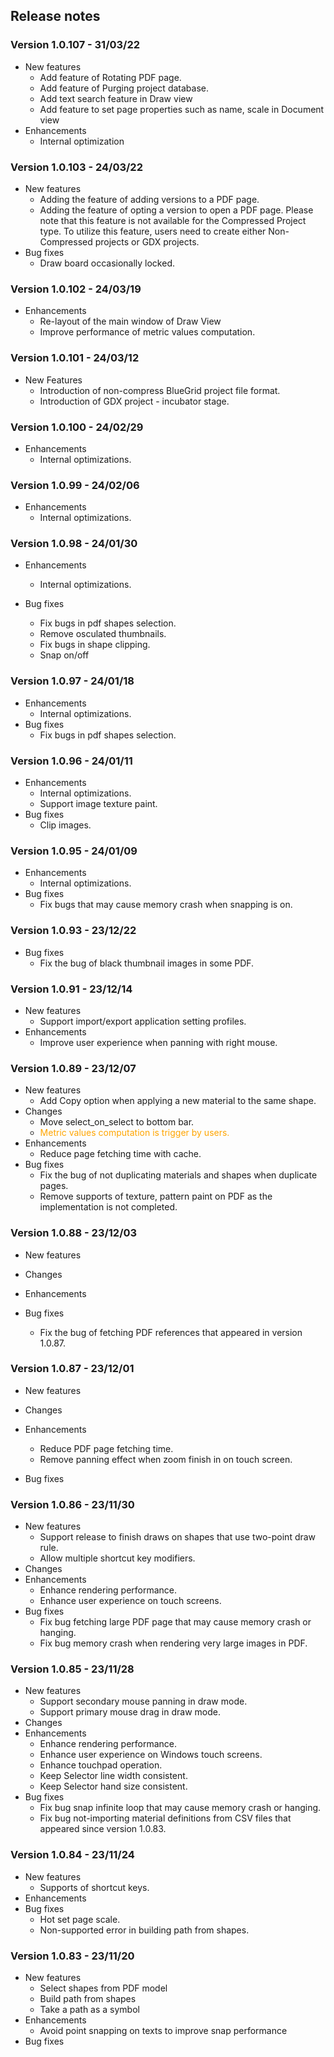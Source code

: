 ## Release notes

### Version 1.0.107 - 31/03/22
- New features
    - Add feature of Rotating PDF page.
    - Add feature of Purging project database.
    - Add text search feature in Draw view
    - Add feature to set page properties such as name, scale in Document view
- Enhancements
    - Internal optimization

### Version 1.0.103 - 24/03/22
- New features
  - Adding the feature of adding versions to a PDF page.
  - Adding the feature of opting a version to open a PDF page.
  Please note that this feature is not available for the Compressed Project type. To utilize this feature, users need to create either Non-Compressed projects or GDX projects.
- Bug fixes
  - Draw board occasionally locked.

### Version 1.0.102 - 24/03/19
- Enhancements
    - Re-layout of the main window of Draw View
    - Improve performance of metric values computation.

### Version 1.0.101 - 24/03/12
- New Features
  - Introduction of non-compress BlueGrid project file format.
  - Introduction of GDX project - incubator stage.

### Version 1.0.100 - 24/02/29
- Enhancements
  - Internal optimizations.

### Version 1.0.99 - 24/02/06
- Enhancements
  - Internal optimizations.


### Version 1.0.98 - 24/01/30
- Enhancements
    - Internal optimizations.

- Bug fixes
    - Fix bugs in pdf shapes selection.
    - Remove osculated thumbnails.
    - Fix bugs in shape clipping.
    - Snap on/off 

### Version 1.0.97 - 24/01/18
- Enhancements
  - Internal optimizations.
- Bug fixes
  - Fix bugs in pdf shapes selection.

### Version 1.0.96 - 24/01/11
- Enhancements
    - Internal optimizations.
    - Support image texture paint.
- Bug fixes
    - Clip images.

### Version 1.0.95 - 24/01/09
- Enhancements
    - Internal optimizations.
- Bug fixes
    - Fix bugs that may cause memory crash when snapping is on.

### Version 1.0.93 - 23/12/22
- Bug fixes
    - Fix the bug of black thumbnail images in some PDF.

### Version 1.0.91 - 23/12/14
- New features
    - Support import/export application setting profiles.
- Enhancements
    - Improve user experience when panning with right mouse.


### Version 1.0.89 - 23/12/07

- New features
    - Add Copy option when applying a new material to the same shape.
- Changes
    - Move select_on_select to bottom bar.
    - <span style="color:orange">Metric values computation is trigger by users.</span>
- Enhancements
    - Reduce page fetching time with cache.
- Bug fixes
    - Fix the bug of not duplicating materials and shapes when duplicate pages.
    - Remove supports of texture, pattern paint on PDF as the implementation is not completed.

### Version 1.0.88 - 23/12/03

- New features

- Changes
- Enhancements
- Bug fixes
    - Fix the bug of fetching PDF references that appeared in version 1.0.87.

### Version 1.0.87 - 23/12/01

- New features

- Changes
- Enhancements
    - Reduce PDF page fetching time.
    - Remove panning effect when zoom finish in on touch screen.
- Bug fixes


### Version 1.0.86 - 23/11/30

- New features
    - Support release to finish draws on shapes that use two-point draw rule.
    - Allow multiple shortcut key modifiers.
- Changes
- Enhancements
    - Enhance rendering performance.
    - Enhance user experience on touch screens.
- Bug fixes
    - Fix bug fetching large PDF page that may cause memory crash or hanging.
    - Fix bug memory crash when rendering very large images in PDF.

### Version 1.0.85 - 23/11/28

- New features
    - Support secondary mouse panning in draw mode.
    - Support primary mouse drag in draw mode.
- Changes
- Enhancements
    - Enhance rendering performance.
    - Enhance user experience on Windows touch screens.
    - Enhance touchpad operation.
    - Keep Selector line width consistent.
    - Keep Selector hand size consistent.
- Bug fixes
    - Fix bug snap infinite loop that may cause memory crash or hanging.
    - Fix bug not-importing material definitions from CSV files that appeared since version 1.0.83.
  

### Version 1.0.84 - 23/11/24
   
- New features 
    - Supports of shortcut keys.
- Enhancements 
- Bug fixes
    - Hot set page scale.
    - Non-supported error in building path from shapes.

### Version 1.0.83  - 23/11/20

- New features
    - Select shapes from PDF model
    - Build path from shapes
    - Take a path as a symbol
- Enhancements
    - Avoid point snapping on texts to improve snap performance
- Bug fixes


  
        